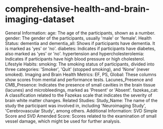 # comprehensive-health-and-brain-imaging-dataset


General Information:
age: The age of the participants, shown as a number.
gender: The gender of the participants, usually 'male' or 'female'.
Health Status:
dementia and dementia_all: Shows if participants have dementia. It is marked as 'yes' or 'no'.
diabetes: Indicates if participants have diabetes, also marked as 'yes' or 'no'.
hypertension and hypercholesterolemia: Indicates if participants have high blood pressure or high cholesterol.
Lifestyle Habits:
smoking: The smoking status of participants, divided into three categories: 'Smoker', 'Quit' (stopped smoking), and 'None' (never smoked).
Imaging and Brain Health Metrics:
EF, PS, Global: These columns show scores from mental and performance tests.
Lacunes_Presence and CMB_Presence: Indicates the presence of small cavities in the brain tissue (lacunes) and microbleedings, marked as 'Present' or 'Absent'.
fazekas_cat: A classification related to the Fazekas scale that indicates the severity of brain white matter changes.
Related Studies:
Study_Name: The name of the study the participant was involved in, including 'Neuroimaging Study', 'Cerebrovascular Study', among others.
Additional Information:
SVD Simple Score and SVD Amended Score: Scores related to the examination of small vessel damage, which might be used for further analysis.
